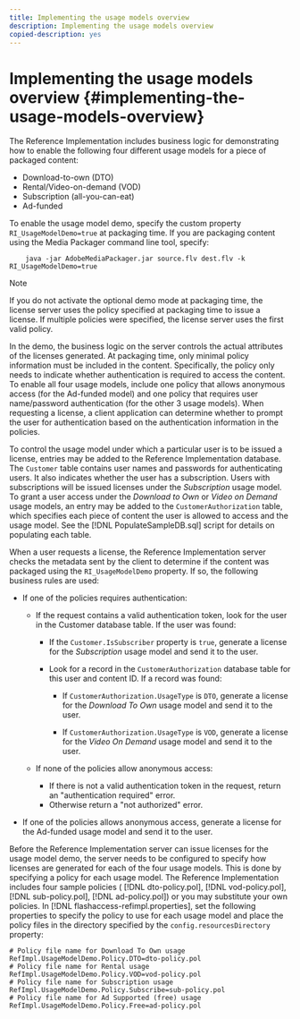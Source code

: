 ```yaml
---
title: Implementing the usage models overview
description: Implementing the usage models overview
copied-description: yes
---
```


# Implementing the usage models overview {#implementing-the-usage-models-overview}

The Reference Implementation includes business logic for demonstrating how to enable the following four different usage models for a piece of packaged content:

* Download-to-own (DTO) 
* Rental/Video-on-demand (VOD) 
* Subscription (all-you-can-eat) 
* Ad-funded

To enable the usage model demo, specify the custom property `RI_UsageModelDemo=true` at packaging time. If you are packaging content using the Media Packager command line tool, specify:

```
    java -jar AdobeMediaPackager.jar source.flv dest.flv -k RI_UsageModelDemo=true
```

>[!NOTE]
>
>If you do not activate the optional demo mode at packaging time, the license server uses the policy specified at packaging time to issue a license. If multiple policies were specified, the license server uses the first valid policy.

In the demo, the business logic on the server controls the actual attributes of the licenses generated. At packaging time, only minimal policy information must be included in the content. Specifically, the policy only needs to indicate whether authentication is required to access the content. To enable all four usage models, include one policy that allows anonymous access (for the Ad-funded model) and one policy that requires user name/password authentication (for the other 3 usage models). When requesting a license, a client application can determine whether to prompt the user for authentication based on the authentication information in the policies.

To control the usage model under which a particular user is to be issued a license, entries may be added to the Reference Implementation database. The `Customer` table contains user names and passwords for authenticating users. It also indicates whether the user has a subscription. Users with subscriptions will be issued licenses under the *Subscription* usage model. To grant a user access under the *Download to Own* or *Video on Demand* usage models, an entry may be added to the `CustomerAuthorization` table, which specifies each piece of content the user is allowed to access and the usage model. See the [!DNL PopulateSampleDB.sql] script for details on populating each table.

When a user requests a license, the Reference Implementation server checks the metadata sent by the client to determine if the content was packaged using the `RI_UsageModelDemo` property. If so, the following business rules are used:

* If one of the policies requires authentication:

    * If the request contains a valid authentication token, look for the user in the Customer database table. If the user was found:

        * If the `Customer.IsSubscriber` property is `true`, generate a license for the *Subscription* usage model and send it to the user. 
        
        * Look for a record in the `CustomerAuthorization` database table for this user and content ID. If a record was found:

            * If `CustomerAuthorization.UsageType` is `DTO`, generate a license for the *Download To Own* usage model and send it to the user. 
            
            * If `CustomerAuthorization.UsageType` is `VOD`, generate a license for the *Video On Demand* usage model and send it to the user.

    * If none of the policies allow anonymous access:

        * If there is not a valid authentication token in the request, return an "authentication required" error. 
        * Otherwise return a "not authorized" error.

* If one of the policies allows anonymous access, generate a license for the Ad-funded usage model and send it to the user.

Before the Reference Implementation server can issue licenses for the usage model demo, the server needs to be configured to specify how licenses are generated for each of the four usage models. This is done by specifying a policy for each usage model. The Reference Implementation includes four sample policies ( [!DNL dto-policy.pol], [!DNL vod-policy.pol], [!DNL sub-policy.pol], [!DNL ad-policy.pol]) or you may substitute your own policies. In [!DNL flashaccess-refimpl.properties], set the following properties to specify the policy to use for each usage model and place the policy files in the directory specified by the `config.resourcesDirectory` property:

```
# Policy file name for Download To Own usage  
RefImpl.UsageModelDemo.Policy.DTO=dto-policy.pol  
# Policy file name for Rental usage  
RefImpl.UsageModelDemo.Policy.VOD=vod-policy.pol  
# Policy file name for Subscription usage  
RefImpl.UsageModelDemo.Policy.Subscribe=sub-policy.pol  
# Policy file name for Ad Supported (free) usage  
RefImpl.UsageModelDemo.Policy.Free=ad-policy.pol
```

